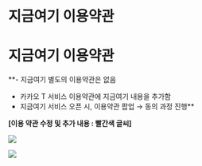 # 지금여기 이용약관

**지금여기 이용약관**
=============

**- 지금여기 별도의 이용약관은 없음  
- 카카오 T 서비스 이용약관에 지금여기 내용을 추가함  
- 지금여기 서비스 오픈 시, 이용약관 팝업 → 동의 과정 진행**

**[이용 약관 수정 및 추가 내용 : 빨간색 글씨]**

![](https://kakaomobilitysupport.zendesk.com/hc/article_attachments/35476247371161)

![](https://kakaomobilitysupport.zendesk.com/hc/article_attachments/35476247433241)